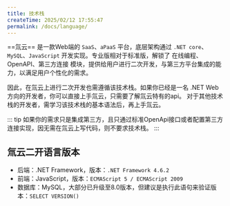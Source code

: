 ```yaml
---
title: 技术栈
createTime: 2025/02/12 17:55:47
permalink: /docs/language/
---
```



==氚云== 是一款Web端的 ```SaaS```、```aPaaS``` 平台，底层架构通过 ```.NET core```、```MySQL```、```JavaScript``` 开发实现。专业版相对于标准版，解锁了 在线编程、OpenAPI、第三方连接 模块，提供给用户进行二次开发，与第三方平台集成的能力，以满足用户个性化的需求。

因此，在氚云上进行二次开发也需遵循该技术栈。如果你已经是一名 .NET Web 方向的开发者，你可以直接上手氚云，只需要了解氚云特有的api。
对于其他技术栈的开发者，需学习该技术栈的基本语法后，再上手氚云。

::: tip
如果你的需求只是集成第三方，且只通过标准OpenApi接口或者配置第三方连接实现，因无需在氚云上写代码，则不要求技术栈。
:::


## 氚云二开语言版本

- 后端：.NET Framework，版本：```.NET Framework 4.6.2```
- 前端：JavaScript，版本：```ECMAScript 5 / ECMAScript 2009```
- 数据库：MySQL，大部分已升级至8.0版本，但建议是执行此语句来验证版本：```SELECT VERSION()```

